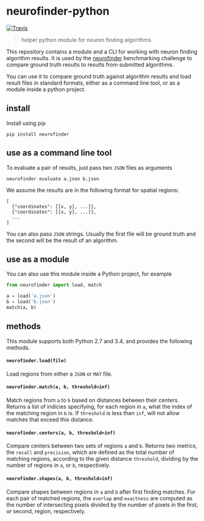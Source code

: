 # neurofinder-python

[![Travis](https://img.shields.io/travis/codeneuro/neurofinder-python.svg?style=flat-square)]()

> helper python module for neuron finding algorithms

This repository contains a module and a CLI for working with neuron finding algorithm results. It is used by the [neurofinder](https://github.com/codeneuro/neurofinder) benchmarking challenge to compare ground truth results to results from submitted algorithms.

You can use it to compare ground truth against algorithm results and load result files in standard formats, either as a command line tool, or as a module inside a python project.

## install

Install using pip

```
pip install neurofinder
```

## use as a command line tool

To evaluate a pair of results, just pass two `JSON` files as arguments

```
neurofinder evaluate a.json b.json
```

We assume the results are in the following format for spatial regions:

```
[
  {"coordinates": [[x, y], ...]}, 
  {"coordinates": [[x, y], ...]}, 
  ...
]
```

You can also pass `JSON` strings. Usually the first file will be ground truth and the second will be the result of an algorithm.

## use as a module

You can also use this module inside a Python project, for example

```python
from neurofinder import load, match

a = load('a.json')
b = load('b.json')
match(a, b)
```

## methods

This module supports both Python 2.7 and 3.4, and provides the following methods.

#### `neurofinder.load(file)`

Load regions from either a `JSON` or `MAT` file.

#### `neurofinder.match(a, b, threshold=inf)`

Match regions from `a` to `b` based on distances between their centers. Returns a list of indicies specifying, for each region in `a`, what the index of the matching region in `b` is. If `threshold` is less than `inf`, will not allow matches that exceed this distance.

#### `neurofinder.centers(a, b, threshold=inf)`

Compare centers between two sets of regions `a` and `b`. Returns two metrics, the `recall` and `precision`, which are defined as the total number of matching regions, according to the given distance `threshold`, dividing by the number of regions in `a`, or `b`, respectively.

#### `neurofinder.shapes(a, b, threshold=inf)`

Compare shapes between regions in `a` and `b` after first finding matches. For each pair of matched regions, the `overlap` and `exactness` are computed as the number of intersecting pixels divided by the number of pixels in the first, or second, region, respectively.
